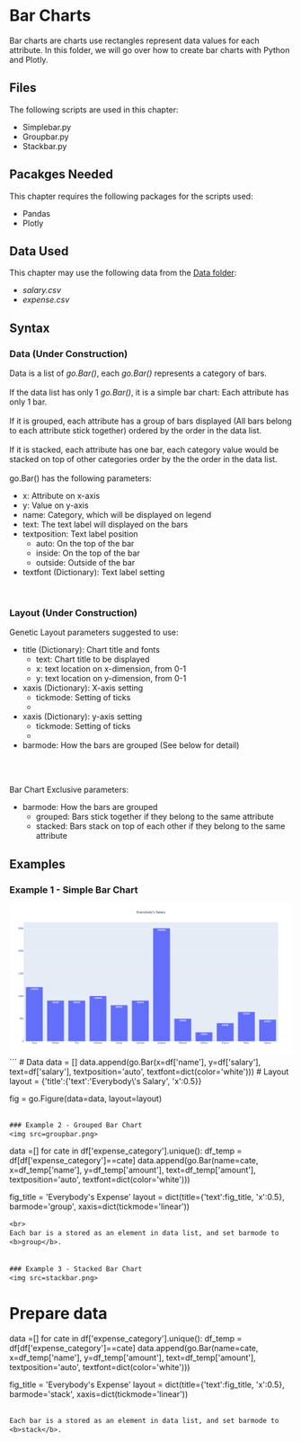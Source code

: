 # Bar Charts
Bar charts are charts use rectangles represent data values for each attribute. In this folder, we will go over how to create bar charts with Python and Plotly.

## Files
The following scripts are used in this chapter:
<ul>
	<li>Simplebar.py</li>
	<li>Groupbar.py</li>
	<li>Stackbar.py</li>
</ul>

## Pacakges Needed
This chapter requires the following packages for the scripts used:
<ul>
	<li>Pandas</li>
	<li>Plotly</li>
</ul>

## Data Used
This chapter may use the following data from the [Data folder](../Data):
<ul>
	<li><i>salary.csv</i></li>
	<li><i>expense.csv</i></li>
</ul>

## Syntax
### Data (Under Construction)
Data is a list of <i>go.Bar()</i>, each <i>go.Bar()</i> represents a category of bars.
<br><br> 
If the data list has only 1 <i>go.Bar()</i>, it is a simple bar chart: Each attribute has only 1 bar.
<br><br>
If it is grouped, each attribute has a group of bars displayed (All bars belong to each attribute stick together) ordered by the order in the data list.
<br><br>
If it is stacked, each attribute has one bar, each category value would be stacked on top of other categories order by the the order in the data list.
<br><br>
go.Bar() has the following parameters:
<ul>
	<li>x: Attribute on x-axis</li>
	<li>y: Value on y-axis</li>
	<li>name: Category, which will be displayed on legend</li>
	<li>text: The text label will displayed on the bars</li>
	<li>textposition: Text label position
		<ul>
			<li>auto: On the top of the bar</li>
			<li>inside: On the top of the bar</li>
			<li>outside: Outside of the bar</li>
		</ul>
	</li>
	<li>textfont (Dictionary): Text label setting</li>
</ul>
<br>


### Layout (Under Construction)
Genetic Layout parameters suggested to use:
<ul>
	<li>title (Dictionary): Chart title and fonts 
		<ul>
			<li>text: Chart title to be displayed</li>
			<li>x: text location on x-dimension, from 0-1</li>
			<li>y: text location on y-dimension, from 0-1</li>
		</ul></li>
	<li>xaxis (Dictionary): X-axis setting
		<ul>
			<li>tickmode: Setting of ticks</li>
			<li></li>
		</ul></li>
	<li>xaxis (Dictionary): y-axis setting
		<ul>
			<li>tickmode: Setting of ticks</li>
			<li></li>
		</ul></li>
	<li>barmode: How the bars are grouped (See below for detail)</li>
</ul>
<br><br>

Bar Chart Exclusive parameters:
<ul>
	<li>barmode: How the bars are grouped
		<ul>
			<li>grouped: Bars stick together if they belong to the same attribute</li>
			<li>stacked: Bars stack on top of each other if they belong to the same attribute</li>
		</ul></li>
</ul>

## Examples
### Example 1 - Simple Bar Chart
<img src=bar.png>
```
# Data
data = []
data.append(go.Bar(x=df['name'], y=df['salary'],
	               text=df['salary'], textposition='auto',
	               textfont=dict(color='white')))
# Layout
layout = {'title':{'text':'Everybody\'s Salary', 'x':0.5}}

fig = go.Figure(data=data, layout=layout)
```

### Example 2 - Grouped Bar Chart
<img src=groupbar.png>
```
data =[]
for cate in df['expense_category'].unique():
	df_temp = df[df['expense_category']==cate]
	data.append(go.Bar(name=cate, 
	               x=df_temp['name'], y=df_temp['amount'],
	               text=df_temp['amount'], textposition='auto',
	               textfont=dict(color='white')))

fig_title = 'Everybody\'s Expense'
layout = dict(title={'text':fig_title, 'x':0.5},
              barmode='group', xaxis=dict(tickmode='linear'))
```
<br>
Each bar is a stored as an element in data list, and set barmode to <b>group</b>.


### Example 3 - Stacked Bar Chart
<img src=stackbar.png>
```
# Prepare data
data =[]
for cate in df['expense_category'].unique():
	df_temp = df[df['expense_category']==cate]
	data.append(go.Bar(name=cate, 
	               x=df_temp['name'], y=df_temp['amount'],
	               text=df_temp['amount'], textposition='auto',
	               textfont=dict(color='white')))

fig_title = 'Everybody\'s Expense'
layout = dict(title={'text':fig_title, 'x':0.5},
              barmode='stack', xaxis=dict(tickmode='linear'))

```

Each bar is a stored as an element in data list, and set barmode to <b>stack</b>.

